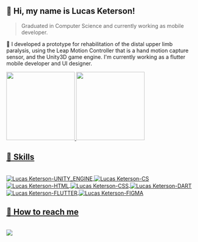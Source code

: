 ## 💚 Hi, my name is <strong>Lucas Keterson!</strong>

> Graduated in Computer Science and currently working as mobile developer.

🔭 I developed a prototype for rehabilitation of the distal upper limb paralysis, using the Leap Motion Controller that is a hand motion capture sensor, and the Unity3D game engine. I'm currently working as a flutter mobile developer and UI designer.

<div>
  <a href="https://www.linkedin.com/in/lucasketerson">
  <img height="180em" src="https://github-readme-stats.vercel.app/api?username=lketerson&show_icons=true&theme=blue-green&include_all_commits=true&count_private=true"/>
  <img height="180em" src="https://github-readme-stats.vercel.app/api/top-langs/?username=lketerson&layout=compact&langs_count=7&theme=blue-green"/>
</div>

 ## 🚀 Skills
<div style="display: inline_block"><br>
  <img align="center" alt="Lucas Keterson-UNITY_ENGINE" src="https://img.shields.io/badge/Unity-100000?style=for-the-badge&logo=unity&logoColor=white">
  <img align="center" alt="Lucas Keterson-CS" src="https://img.shields.io/badge/C%23-581845?style=for-the-badge&logo=c-sharp&logoColor=white">
  <img align="center" alt="Lucas Keterson-HTML" src="https://img.shields.io/badge/HTML-900c3f?style=for-the-badge&logo=html5&logoColor=white">
  <img align="center" alt="Lucas Keterson-CSS" src="https://img.shields.io/badge/CSS-c70039?&style=for-the-badge&logo=css3&logoColor=white">
  <img align="center" alt="Lucas Keterson-DART" src="https://img.shields.io/badge/Dart-0175C2?style=for-the-badge&logo=dart&logoColor=white">
  <img align="center" alt="Lucas Keterson-FLUTTER" src="https://img.shields.io/badge/Flutter-02569B?style=for-the-badge&logo=flutter&logoColor=white">
  <img align="center" alt="Lucas Keterson-FIGMA" src="https://img.shields.io/badge/Figma-F24E1E?style=for-the-badge&logo=figma&logoColor=white">
</div>
  
   ## 📩 How to reach me
  <div style="display: inline_block"><br>
     <a href="https://www.linkedin.com/in/lucasketerson" target="_blank"><img src="https://img.shields.io/badge/-LinkedIn-%230077B5?style=for-the-badge&logo=linkedin&logoColor=white" target="_blank"></a> 
  </div>
  
<!---
- 📫 How to reach me? 
Skydoper/Skydoper is a ✨ special ✨ repository because its `README.md` (this file) appears on your GitHub profile.
You can click the Preview link to take a look at your changes.
--->
